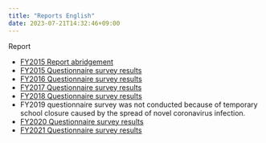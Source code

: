 ```yaml
---
title: "Reports English"
date: 2023-07-21T14:32:46+09:00
---
```

Report
- [FY2015 Report abridgement](https://github.com/Career-Educational-Activities/reports-en/blob/main/FY2015/nakahara_animation_2015_en_abridgement.pdf)
- [FY2015 Questionnaire survey results](https://github.com/Career-Educational-Activities/reports-en/blob/main/FY2015/questionnaire_survey_results_2015.pdf)
- [FY2016 Questionnaire survey results](https://github.com/Career-Educational-Activities/reports-en/blob/main/FY2016/questionnaire_survey_results_2016.pdf)
- [FY2017 Questionnaire survey results](https://github.com/Career-Educational-Activities/reports-en/blob/main/FY2017/questionnaire_survey_results_2017.pdf)
- [FY2018 Questionnaire survey results](https://github.com/Career-Educational-Activities/reports-en/blob/main/FY2018/questionnaire_survey_results_2018.pdf)
- FY2019 questionnaire survey was not conducted because of temporary school closure caused by the spread of novel coronavirus infection.
- [FY2020 Questionnaire survey results](https://github.com/Career-Educational-Activities/reports-en/blob/main/FY2020/questionnaire_survey_results_2020.pdf)
- [FY2021 Questionnaire survey results](https://github.com/Career-Educational-Activities/reports-en/blob/main/FY2021/questionnaire_survey_results_2021.pdf)
